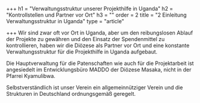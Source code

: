 +++
h1 = "Verwaltungsstruktur unserer Projekthilfe in Uganda"
h2 = "Kontrollstellen und Partner vor Ort"
h3 = ""
order = 2
title = "2 Einleitung Verwaltungsstruktur in Uganda"
type = "article"

+++
Wir sind zwar oft vor Ort in Uganda, aber um den reibungslosen Ablauf der Projekte zu gewähren und den Einsatz der Spendenmittel zu kontrollieren, haben wir die Diözese als Partner vor Ort und eine konstante Verwaltungsstruktur für die Projekthilfe in Uganda aufgebaut.

Die Hauptverwaltung für die Patenschaften wie auch für die Projektarbeit ist angesiedelt im Entwicklungsbüro MADDO der Diözese Masaka, nicht in der Pfarrei Kyamulibwa.

Selbstverständlich ist unser Verein ein allgemeinnütziger Verein und die Strukturen in Deutschland ordnungsgemäß geregelt.